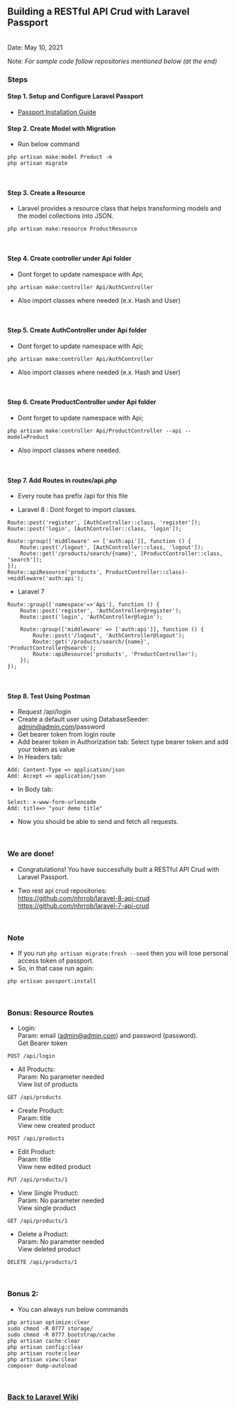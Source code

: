 ## Building a RESTful API Crud with Laravel Passport


<br/>Date: May 10, 2021 <br/>

Note: *For sample code follow repositories mentioned below (at the end)* <br>


### Steps
#### Step 1. **Setup and Configure Laravel Passport** 
- <a href="https://github.com/nhrrob/laravelwiki/blob/master/passport-installation.md" target="_blank">Passport Installation Guide</a>

#### Step 2. Create Model with Migration
- Run below command
```
php artisan make:model Product -m
php artisan migrate
```
<br>

#### Step 3. Create a Resource
- Laravel provides a resource class that helps transforming models and the model collections into JSON. 
```
php artisan make:resource ProductResource
```
<br>


#### Step 4. Create controller under Api folder 
- Dont forget to update namespace with Api;

```
php artisan make:controller Api/AuthController
```
- Also import classes where needed (e.x. Hash and User)
<br>


#### Step 5. Create AuthController under Api folder 
- Dont forget to update namespace with Api;

```
php artisan make:controller Api/AuthController
```
- Also import classes where needed (e.x. Hash and User)
<br>

#### Step 6. Create ProductController under Api folder 
- Dont forget to update namespace with Api;

```
php artisan make:controller Api/ProductController --api --model=Product
```
- Also import classes where needed.
<br>


#### Step 7. Add Routes in routes/api.php 
- Every route has prefix /api for this file

- Laravel 8 : Dont forget to import classes.
```
Route::post('register', [AuthController::class, 'register']);
Route::post('login', [AuthController::class, 'login']);

Route::group(['middleware' => ['auth:api']], function () {
    Route::post('/logout', [AuthController::class, 'logout']);
    Route::get('/products/search/{name}', [ProductController::class, 'search']);
});
Route::apiResource('products', ProductController::class)->middleware('auth:api');
```
- Laravel 7

```
Route::group(['namespace'=>'Api'], function () {
    Route::post('register', 'AuthController@register');
    Route::post('login', 'AuthController@login');
    
    Route::group(['middleware' => ['auth:api']], function () {
        Route::post('/logout', 'AuthController@logout');
        Route::get('/products/search/{name}', 'ProductController@search');
        Route::apiResource('products', 'ProductController');
    });
});
```

<br>

#### Step 8. Test Using Postman
- Request /api/login 
- Create a default user using DatabaseSeeder: admin@admin.com/password
- Get bearer token from login route
- Add bearer token in Authorization tab: Select type bearer token and add your token as value
- In Headers tab: 
```
Add: Content-Type => application/json  
Add: Accept => application/json
```
- In Body tab:
```
Select: x-www-form-urlencode
Add: title=> "your demo title"
```
- Now you should be able to send and fetch all requests.

<br>


### We are done!

- Congratulations! You have successfully built a RESTful API Crud with Laravel Passport. <br>

- Two rest api crud repositories: <br>
<a href="https://github.com/nhrrob/laravel-8-api-crud">https://github.com/nhrrob/laravel-8-api-crud </a> <br>
<a href="https://github.com/nhrrob/laravel-7-api-crud">https://github.com/nhrrob/laravel-7-api-crud</a>

<br>


### Note
- If you run ```php artisan migrate:fresh --seed``` then you will lose personal access token of passport.
- So, in that case run again: 
```
php artisan passport:install 
```
<br>

### Bonus: Resource Routes
- Login: 
<br>Param: email (admin@admin.com) and password (password). 
<br>Get Bearer token
```
POST /api/login
```

- All Products: 
<br>Param: No parameter needed 
<br>View list of products
```
GET /api/products
```

- Create Product:
<br>Param: title 
<br>View new created product
```
POST /api/products
```

- Edit Product:
<br>Param: title 
<br>View new edited product
```
PUT /api/products/1
```

- View Single Product:
<br>Param: No parameter needed 
<br>View single product
```
GET /api/products/1
```

- Delete a Product:
<br>Param: No parameter needed 
<br>View deleted product
```
DELETE /api/products/1
```

<br>


### Bonus 2:
- You can always run below commands
```
php artisan optimize:clear
sudo chmod -R 0777 storage/
sudo chmod -R 0777 bootstrap/cache
php artisan cache:clear
php artisan config:clear
php artisan route:clear
php artisan view:clear
composer dump-autoload
```

<br>


### <a href='https://github.com/nhrrob/laravelwiki'>Back to Laravel Wiki</a>